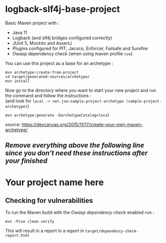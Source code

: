 # logback-slf4j-base-project
Basic Maven project with :
- Java 11 
- Logback (and slf4j bridges configured correctly)
- JUnit 5, Mockito and AssertJ
- Plugins configured for PIT, Jacoco, Enforcer, Failsafe and Surefire
- Owasp dependency check (when using maven profile `cve`)


You can use this project as a base for an archetype :

```asciidoc
mvn archetype:create-from-project
cd target/generated-sources/archetype/
mvn install
```

Now go to the directory where you want to start your new project and run the command and follow the instructions :<br/>
(and look for `local -> net.jvw:sample-project-archetype (sample-project-archetype)`)


```asciidoc
mvn archetype:generate -DarchetypeCatalog=local
```


source: https://devcanvas.org/2015/11/17/create-your-own-maven-archetype/

*Remove everything above the following line since you don't need these instructions after your finished* 
-----------
# Your project name here

## Checking for vulnerabilities

To run the Maven build with the _Owasp dependency check_ enabled run :
```asciidoc
mvn -Pcve clean verify
```

This will result in a report in a report in `target/dependency-check-report.html`